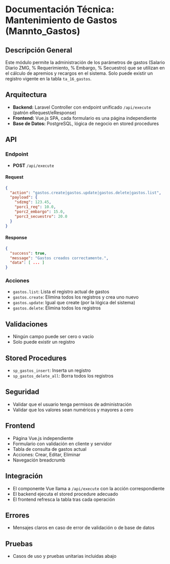 # Documentación Técnica: Mantenimiento de Gastos (Mannto_Gastos)

## Descripción General
Este módulo permite la administración de los parámetros de gastos (Salario Diario ZMG, % Requerimiento, % Embargo, % Secuestro) que se utilizan en el cálculo de apremios y recargos en el sistema. Solo puede existir un registro vigente en la tabla `ta_16_gastos`.

## Arquitectura
- **Backend:** Laravel Controller con endpoint unificado `/api/execute` (patrón eRequest/eResponse)
- **Frontend:** Vue.js SPA, cada formulario es una página independiente
- **Base de Datos:** PostgreSQL, lógica de negocio en stored procedures

## API
### Endpoint
- **POST** `/api/execute`

#### Request
```json
{
  "action": "gastos.create|gastos.update|gastos.delete|gastos.list",
  "payload": {
    "sdzmg": 123.45,
    "porc1_req": 10.0,
    "porc2_embargo": 15.0,
    "porc3_secuestro": 20.0
  }
}
```

#### Response
```json
{
  "success": true,
  "message": "Gastos creados correctamente.",
  "data": [ ... ]
}
```

### Acciones
- `gastos.list`: Lista el registro actual de gastos
- `gastos.create`: Elimina todos los registros y crea uno nuevo
- `gastos.update`: Igual que create (por la lógica del sistema)
- `gastos.delete`: Elimina todos los registros

## Validaciones
- Ningún campo puede ser cero o vacío
- Solo puede existir un registro

## Stored Procedures
- `sp_gastos_insert`: Inserta un registro
- `sp_gastos_delete_all`: Borra todos los registros

## Seguridad
- Validar que el usuario tenga permisos de administración
- Validar que los valores sean numéricos y mayores a cero

## Frontend
- Página Vue.js independiente
- Formulario con validación en cliente y servidor
- Tabla de consulta de gastos actual
- Acciones: Crear, Editar, Eliminar
- Navegación breadcrumb

## Integración
- El componente Vue llama a `/api/execute` con la acción correspondiente
- El backend ejecuta el stored procedure adecuado
- El frontend refresca la tabla tras cada operación

## Errores
- Mensajes claros en caso de error de validación o de base de datos

## Pruebas
- Casos de uso y pruebas unitarias incluidas abajo
